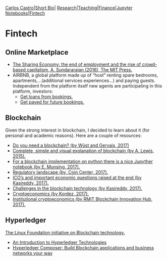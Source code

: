 [Carlos Castro](index.md)|[Short Bio](cv.md)| [Research](res.md)|[Teaching](teach.md)|[Finance](Fin.md)|[Jupyter Notebooks](Jup.md)|[Fintech](Fintech.md)    

# Fintech

## Online Marketplace

*	[The Sharing Economy: the end of employment and the rise of crowd-based capitalism, A.  Sundararajan (2016), The MIT Press.](https://mitpress.mit.edu/sharing-economy)
*	AIRBNB, a global platform made up of “host” renting spare bedrooms, apartments,…(additional services experiences…) and paying guests. Independent from the platform itself new agents are participating in this platform, investors: 
    *	[Get loans from bookings.](https://clearbanc.com/landing/airbnb)
    * [Get payed for future bookings.](https://www.payfully.co/howitworks)
    
## Blockchain

Given the strong interest in blockchain, I decided to learn about it (for personal and academic reasons).  Here are a couple of resources:
* [Do you need a blockchain? (by Wüst and Gervais, 2017)](http://doyouneedablockchain.com/)	
* [Complete, simple and visual explanation of blockchain (by A. Lewis, 2015).](https://bitsonblocks.net/2015/09/09/a-gentle-introduction-to-blockchain-technology/)
*	[For a blockchain implementation on python there is a nice Jupyther notebook (by  E. Munsing,  2017).](http://ecomunsing.com/build-your-own-blockchain)
*	[Regulatory landscape (by, Coin Center, 2017).](https://coincenter.org/entry/regulatory-update-at-devcon-3)
*  [ICO’s and important economic questions raised at the end (by Kasireddy, 2017).]( https://hackernoon.com/bitcoin-ethereum-blockchain-tokens-icos-why-should-anyone-care-890b868cec06)
*  [Challenges in the blockchain technology (by Kasireddy, 2017).]( https://hackernoon.com/blockchains-dont-scale-not-today-at-least-but-there-s-hope-2cb43946551a)
*	[Cryptoeconomics (by Kordez, 2017).](https://medium.com/@primoz.kordez/the-economics-of-blockchain-protocols-18bca548e596)
*  [Institutional cryptoeconomics (by RMIT Blockchain Innovation Hub, 2017).](https://medium.com/@cryptoeconomics/the-blockchain-economy-a-beginners-guide-to-institutional-cryptoeconomics-64bf2f2beec4)


## Hyperledger

[The Linux Foundation initiative on Blockchain technology.](https://www.hyperledger.org/)
* [An Introduction to Hyperledger Technologies](https://training.linuxfoundation.org/linux-courses/system-administration-training/blockchain-for-business-an-introduction-to-hyperledger?utm_source=hyperledger-website&utm_medium=banner&utm_campaign=hlmooc2017)
* [Hyperledger Composer: Build Blockchain applications and business networks your way](https://hyperledger.github.io/composer/)
